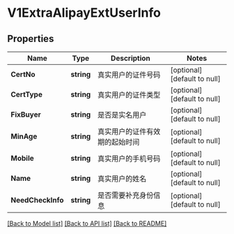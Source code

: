 # V1ExtraAlipayExtUserInfo

## Properties
Name | Type | Description | Notes
------------ | ------------- | ------------- | -------------
**CertNo** | **string** | 真实用户的证件号码 | [optional] [default to null]
**CertType** | **string** | 真实用户的证件类型 | [optional] [default to null]
**FixBuyer** | **string** | 是否是实名用户 | [optional] [default to null]
**MinAge** | **string** | 真实用户的证件有效期的起始时间 | [optional] [default to null]
**Mobile** | **string** | 真实用户的手机号码 | [optional] [default to null]
**Name** | **string** | 真实用户的姓名 | [optional] [default to null]
**NeedCheckInfo** | **string** | 是否需要补充身份信息 | [optional] [default to null]

[[Back to Model list]](../README.md#documentation-for-models) [[Back to API list]](../README.md#documentation-for-api-endpoints) [[Back to README]](../README.md)


